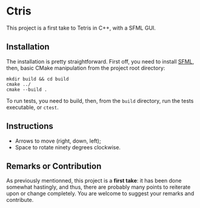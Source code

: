# Ctris

This project is a first take to Tetris in C++, with a SFML GUI.

## Installation

The installation is pretty straightforward.
First off, you need to install [SFML](https://www.sfml-dev.org/download.php), then, basic CMake manipulation from the project root directory:

```
mkdir build && cd build
cmake ../
cmake --build .

```

To run tests, you need to build, then, from the `build` directory, run the tests executable, or `ctest`.

## Instructions

- Arrows to move (right, down, left);
- Space to rotate ninety degrees clockwise.

## Remarks or Contribution

As previously mentionned, this project is a **first take**: it has been done somewhat hastingly, and thus, there are probably many points to reiterate upon or change completely. You are welcome to suggest your remarks and contribute.
